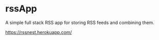 # rssApp

A simple full stack RSS app for storing RSS feeds and combining them.

https://rssnest.herokuapp.com/
